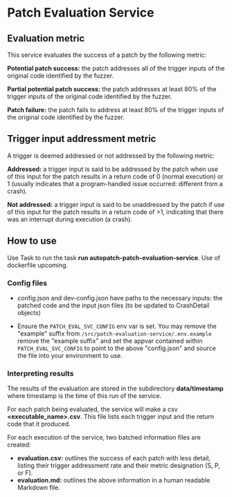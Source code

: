 # Patch Evaluation Service

## Evaluation metric
This service evaluates the success of a patch by the following metric:

**Potential patch success:** the patch addresses all of the trigger inputs of the original code identified by the fuzzer.

**Partial potential patch success:** the patch addresses at least 80% of the trigger inputs of the original code identified by the fuzzer.

**Patch failure:** the patch fails to address at least 80% of the trigger inputs of the original code identified by the fuzzer.


## Trigger input addressment metric
A trigger is deemed addressed or not addressed by the following metric:

**Addressed:** a trigger input is said to be addressed by the patch when use of this input for the patch results in a return code of 0 (normal execution) or 1 (usually indicates that a program-handled issue occurred: different from a crash).

**Not addressed:** a trigger input is said to be unaddressed by the patch if use of this input for the patch results in a return code of >1, indicating that there was an interrupt during execution (a crash).

## How to use
Use Task to run the task **run autopatch-patch-evaluation-service**.
Use of dockerfile upcoming.

### Config files
- config.json  and dev-config.json have paths to the necessary inputs: the patched code and the input json files (to be updated to CrashDetail objects)

- Ensure the `PATCH_EVAL_SVC_CONFIG` env var is set.  You may remove the "example" suffix from `/src/patch-evaluation-service/.env.example` remove the "example suffix" and set the appvar contained within `PATCH_EVAL_SVC_CONFIG` to point to the above "config.json" and source the file into your environment to use.

### Interpreting results
The results of the evaluation are stored in the subdirectory **data/timestamp** where timestamp is the time of this run of the service.

For each patch being evaluated, the service will make a csv **<executable_name>.csv**. This file lists each trigger input and the return code that it produced.

For each execution of the service, two batched information files are created:

- **evaluation.csv:** outlines the success of each patch with less detail, listing their trigger addressment rate and their metric designation (S, P, or F).
- **evaluation.md:** outlines the above information in a human readable Markdown file.
  

